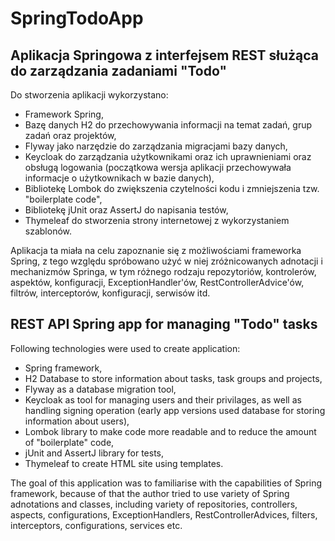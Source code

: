 # SpringTodoApp

## Aplikacja Springowa z interfejsem REST służąca do zarządzania zadaniami "Todo"

Do stworzenia aplikacji wykorzystano:
  - Framework Spring,
  - Bazę danych H2 do przechowywania informacji na temat zadań, grup zadań oraz projektów,
  - Flyway jako narzędzie do zarządzania migracjami bazy danych,
  - Keycloak do zarządzania użytkownikami oraz ich uprawnieniami oraz obsługą logowania (początkowa wersja aplikacji przechowywała informacje o użytkownikach w bazie danych),
  - Bibliotekę Lombok do zwiększenia czytelności kodu i zmniejszenia tzw. "boilerplate code",
  - Bibliotekę jUnit oraz AssertJ do napisania testów,
  - Thymeleaf do stworzenia strony internetowej z wykorzystaniem szablonów.
  
Aplikacja ta miała na celu zapoznanie się z możliwościami frameworka Spring, z tego względu spróbowano użyć w niej zróżnicowanych adnotacji i mechanizmów Springa, w tym różnego rodzaju repozytoriów, kontrolerów, aspektów, konfiguracji, ExceptionHandler'ów, RestControllerAdvice'ów, filtrów, interceptorów, konfiguracji, serwisów itd.

## REST API Spring app for managing "Todo" tasks

Following technologies were used to create application:
  - Spring framework,
  - H2 Database to store information about tasks, task groups and projects,
  - Flyway as a database migration tool,
  - Keycloak as tool for managing users and their privilages, as well as handling signing operation (early app versions used database for storing information about users),
  - Lombok library to make code more readable and to reduce the amount of "boilerplate" code,
  - jUnit and AssertJ library for tests,
  - Thymeleaf to create HTML site using templates.
  
The goal of this application was to familiarise with the capabilities of Spring framework, because of that the author tried to use variety of Spring adnotations and classes, including variety of repositories, controllers, aspects, configurations, ExceptionHandlers, RestControllerAdvices, filters, interceptors, configurations, services etc.
